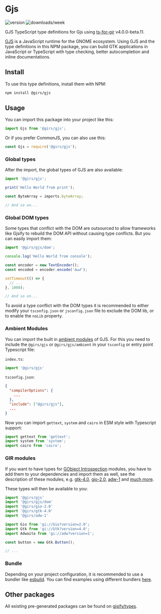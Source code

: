 
# Gjs

![version](https://img.shields.io/npm/v/@girs/gjs)
![downloads/week](https://img.shields.io/npm/dw/@girs/gjs)

GJS TypeScript type definitions for Gjs using [ts-for-gir](https://github.com/gjsify/ts-for-gir) v4.0.0-beta.11.

[GJS](https://gitlab.gnome.org/GNOME/gjs) is a JavaScript runtime for the GNOME ecosystem. Using GJS and the type definitions in this NPM package, you can build GTK applications in JavaScript or TypeScript with type checking, better autocompletion and inline documentations.

## Install

To use this type definitions, install them with NPM:
```bash
npm install @girs/gjs
```


## Usage

You can import this package into your project like this:
```ts
import Gjs from '@girs/gjs';
```

Or if you prefer CommonJS, you can also use this:
```ts
const Gjs = require('@girs/gjs');
```

### Global types

After the import, the global types of GJS are also available:

```ts
import '@girs/gjs';

print('Hello World from print');

const ByteArray = imports.byteArray;

// And so on...
```

### Global DOM types

Some types that conflict with the DOM are outsourced to allow frameworks like Gjsify to rebuild the DOM API without causing type conflicts.
But you can easily import them:

```ts
import '@girs/gjs/dom';

console.log('Hello World from console');

const encoder = new TextEncoder();
const encoded = encoder.encode('𝓽𝓮𝔁𝓽');

setTimeout(() => {
  // ...
}, 1000);

// And so on...
```

To avoid a type conflict with the DOM types it is recommended to either modify your `tsconfig.json` or `jsconfig.json` file to exclude the DOM lib, or to enable the `noLib` property.

### Ambient Modules

You can import the built in [ambient modules](https://github.com/gjsify/ts-for-gir/tree/main/packages/cli#ambient-modules) of GJS.
For this you need to include the `@girs/gjs` or `@girs/gjs/ambient` in your `tsconfig` or entry point Typescript file:
    
`index.ts`:
```ts
import '@girs/gjs'
```

`tsconfig.json`:
```json
{
  "compilerOptions": {
    ...
  },
  "include": ["@girs/gjs"],
  ...
}
```

Now you can import `gettext`, `system` and `cairo` in ESM style with Typescript support:

```ts
import gettext from 'gettext';
import system from 'system';
import cairo from 'cairo';
```

### GIR modules

If you want to have types for [GObject Introspection](https://gi.readthedocs.io/en/latest/) modules, you have to add them to your dependencies and import them as well, see the description of these modules, e.g. [gtk-4.0](https://www.npmjs.com/package/@girs/gtk-4.0), [gio-2.0](https://www.npmjs.com/package/@girs/gio-2.0), [adw-1](https://www.npmjs.com/package/@girs/adw-1) and [much more](https://github.com/gjsify/types).

These types will then be available to you:

```ts
import '@girs/gjs'
import '@girs/gjs/dom'
import '@girs/gio-2.0'
import '@girs/gtk-4.0'
import '@girs/adw-1'

import Gio from 'gi://Gio?version=2.0';
import Gtk from 'gi://Gtk?version=4.0';
import Adwaita from 'gi://adw?version=1';

const button = new Gtk.Button();

// ...

```

### Bundle

Depending on your project configuration, it is recommended to use a bundler like [esbuild](https://esbuild.github.io/). You can find examples using different bundlers [here](https://github.com/gjsify/ts-for-gir/tree/main/examples).

## Other packages

All existing pre-generated packages can be found on [gjsify/types](https://github.com/gjsify/types).

